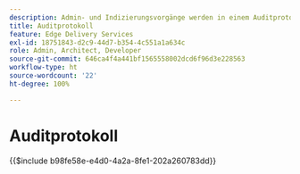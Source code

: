 ```yaml
---
description: Admin- und Indizierungsvorgänge werden in einem Auditprotokoll aufgezeichnet, das über einen Admin-Endpunkt abgefragt werden kann.
title: Auditprotokoll
feature: Edge Delivery Services
exl-id: 18751843-d2c9-44d7-b354-4c551a1a634c
role: Admin, Architect, Developer
source-git-commit: 646ca4f4a441bf1565558002dcd6f96d3e228563
workflow-type: ht
source-wordcount: '22'
ht-degree: 100%

---
```


# Auditprotokoll

{{$include b98fe58e-e4d0-4a2a-8fe1-202a260783dd}}
